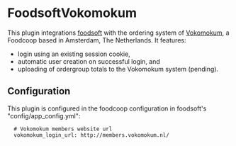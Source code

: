 FoodsoftVokomokum
=================

This plugin integrations 
[foodsoft](https://github.com/foodcoops/foodsoft)
with the ordering system of [Vokomokum](http://www.vokomokum.nl/), a Foodcoop
based in Amsterdam, The Netherlands. It features:
* login using an existing session cookie,
* automatic user creation on successful login, and
* uploading of ordergroup totals to the Vokomokum system (pending).


Configuration
-------------
This plugin is configured in the foodcoop configuration in foodsoft's
"config/app\_config.yml":
```
  # Vokomokum members website url
  vokomokum_login_url: http://members.vokomokum.nl/
```
